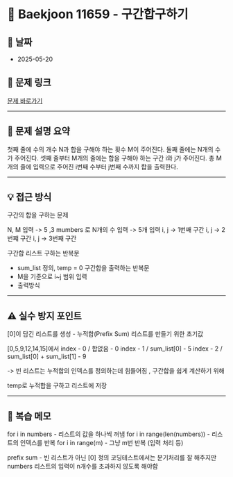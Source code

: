 # 📝 Baekjoon 11659 - 구간합구하기

## 📅 날짜
- 2025-05-20

## 🔗 문제 링크
[문제 바로가기](https://www.acmicpc.net/problem/11659)

---

## 📌 문제 설명 요약


첫째 줄에 수의 개수 N과 합을 구해야 하는 횟수 M이 주어진다. 
둘째 줄에는 N개의 수가 주어진다.
셋째 줄부터 M개의 줄에는 합을 구해야 하는 구간 i와 j가 주어진다.
총 M개의 줄에 입력으로 주어진 i번째 수부터 j번째 수까지 합을 출력한다.

---

## 💡 접근 방식


구간의 합을 구하는 문제

N, M 입력  -> 5 ,3
mumbers 로 N개의 수 입력 -> 5개 입력
i, j -> 1번째 구간 
i, j -> 2번쨰 구간
i, j -> 3번째 구간


구간합 리스트 구하는 반복문
- sum_list 정의, temp = 0 
구간합을 출력하는 반복문
- M을 기준으로  i~j 범위 입력 
- 출력방식 

---

## ⚠️ 실수 방지 포인트

[0]이 담긴 리스트를 생성 - 누적합(Prefix Sum) 리스트를 만들기 위한 초기값

[0,5,9,12,14,15]에서
index - 0 / 합없음 - 0
index - 1 / sum_list[0] - 5
index - 2 / sum_list[0] + sum_list[1]  - 9

-> 빈 리스트는 누적합의 인덱스를 정의하는데 힘들어짐 , 구간합을 쉽게 계산하기 위해

temp로 누적합을 구하고 리스트에 저장 

---

## 🧠 복습 메모


for i in numbers - 리스트의 값을 하나씩 꺼냄
for i in range(len(numbers)) - 리스트의 인덱스를 반복
for i in range(m) - 그냥 m번 반복 (입력 처리 등)


prefix sum - 빈 리스트가 아닌 [0] 정의
코딩테스트에서는 분기처리를 잘 해주지만
numbers 리스트의 입력이 n개수를 초과하지 않도록 해야함